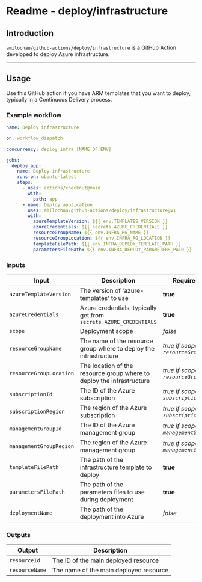 # Readme - deploy/infrastructure

## Introduction

`amilochau/github-actions/deploy/infrastructure` is a GitHub Action developed to deploy Azure infrastructure.

---

## Usage

Use this GitHub action if you have ARM templates that you want to deploy, typically in a Continuous Delivery process.

### Example workflow

```yaml
name: Deploy infrastructure

on: workflow_dispatch

concurrency: deploy_infra_[NAME OF ENV]

jobs:
  deploy_app:
    name: Deploy infrastructure
    runs-on: ubuntu-latest
    steps:
      - uses: actions/checkout@main
        with:
          path: app
      - name: Deploy application
        uses: amilochau/github-actions/deploy/infrastructure@v1
        with:
          azureTemplateVersion: ${{ env.TEMPLATES_VERSION }}
          azureCredentials: ${{ secrets.AZURE_CREDENTIALS }}
          resourceGroupName: ${{ env.INFRA_RG_NAME }}
          resourceGroupLocation: ${{ env.INFRA_RG_LOCATION }}
          templateFilePath: ${{ env.INFRA_DEPLOY_TEMPLATE_PATH }}
          parametersFilePath: ${{ env.INFRA_DEPLOY_PARAMETERS_PATH }}
```

### Inputs

| Input | Description | Required | Default value | Comment |
| ----- | ----------- | -------- | ------------- | ------- |
| `azureTemplateVersion` | The version of 'azure-templates' to use | **true** |
| `azureCredentials` | Azure credentials, typically get from `secrets.AZURE_CREDENTIALS` | **true** |
| `scope` | Deployment scope | *false* | `resourceGroup` |
| `resourceGroupName` | The name of the resource group where to deploy the infrastructure | *true if scope is `resourceGroup`* |
| `resourceGroupLocation` | The location of the resource group where to deploy the infrastructure | *true if scope is `resourceGroup`* |
| `subscriptionId` | The ID of the Azure subscription | *true if scope is `subscription`* |
| `subscriptionRegion` | The region of the Azure subscription | *true if scope is `subscription`* |
| `managementGroupId` | The ID of the Azure management group | *true if scope is `managementGroup`* |
| `managementGroupRegion` | The region of the Azure management group | *true if scope is `managementGroup`* |
| `templateFilePath` | The path of the infrastructure template to deploy | **true** |
| `parametersFilePath` | The path of the parameters files to use during deployment | **true** |
| `deploymentName` | The path of the deployment into Azure | *false* | `Deployment-GitHub` |

### Outputs

| Output | Description |
| ------ | ----------- |
| `resourceId` | The ID of the main deployed resource |
| `resourceName` | The name of the main deployed resource |
